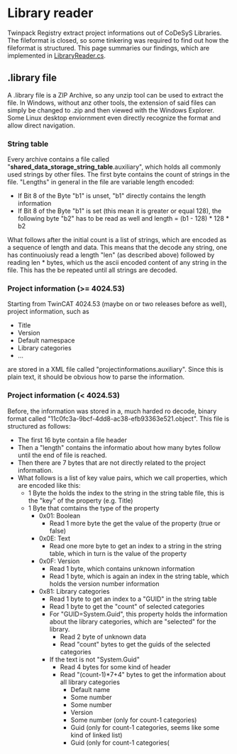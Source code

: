# Library reader

Twinpack Registry extract project informations out of CoDeSyS Libraries.
The fileformat is closed, so some tinkering was required to find out how the fileformat
is structured. This page summaries our findings, which are implemented in 
[LibraryReader.cs](https://github.com/Zeugwerk/Twinpack/blob/main/TwinpackShared/LibraryReader.cs).

## .library file

A .library file is a ZIP Archive, so any unzip tool can be used to extract
the file. In Windows, without anz other tools, the extension of said files
can simply be changed to .zip and then viewed with the Windows Explorer.
Some Linux desktop enviornment even directly recognize the format and allow
direct navigation.

### String table

Every archive contains a file called "__shared_data_storage_string_table__.auxiliary",
which holds all commonly used strings by other files. The first byte contains the count
of strings in the file. "Lengths" in general in the file are variable length encoded:

- If Bit 8 of the Byte "b1" is unset, "b1" directly contains the length information
- If Bit 8 of the Byte "b1" is set (this mean it is greater or equal 128), the following byte "b2" has to be read as well
  and length = (b1 - 128) * 128 * b2

What follows after the initial count is a list of strings, which are encoded as a sequence of length and data. This means that the decode any
string, one has continuoiusly read a length "len" (as described above) followed by reading len * bytes, which us the ascii encoded content of any string in the file.
This has the be repeated until all strings are decoded.


### Project information (>= 4024.53)

Starting from TwinCAT 4024.53 (maybe on or two releases before as well), project information, such as

- Title
- Version
- Default namespace
- Library categories
- ...

are stored in a XML file called "projectinformations.auxiliary". Since this is plain text, it should be obvious how to parse the information.


### Project information (< 4024.53)

Before, the information was stored in a, much harded ro decode, binary format called 
"11c0fc3a-9bcf-4dd8-ac38-efb93363e521.object". This file is structured as follows:

- The first 16 byte contain a file header
- Then a "length" contains the informatio about how many bytes follow until the end of file is reached.
- Then there are 7 bytes that are not directly related to the project information.
- What follows is a list of key value pairs, which we call properties, which are encoded like this:
  - 1 Byte the holds the index to the string in the string table file, this is the "key" of the property (e.g. Title)
  - 1 Byte that comtains the type of the property
    - 0x01: Boolean
      - Read 1 more byte the get the value of the property (true or false)
    - 0x0E: Text
      - Read one more byte to get an index to a string in the string table, which in turn is the value of the property
    - 0x0F: Version
      - Read 1 byte, which contains unknown information
      - Read 1 byte, which is again an index in the string table, which holds the version number information
    - 0x81: Library categories
      - Read 1 byte to get an index to a "GUID" in the string table
      - Read 1 byte to get the "count" of selected categories
      - For "GUID=System.Guid", this property holds the information about the library categories, which
        are "selected" for the library.
        - Read 2 byte of unknown data
        - Read "count" bytes to get the guids of the selected categories
      - If the text is not "System.Guid"
        - Read 4 bytes for some kind of header
        - Read "(count-1)*7+4" bytes to get the information about all library categories
          - Default name
          - Some number
          - Some number
          - Version
          - Some number (only for count-1 categories)
          - Guid (only for count-1 categories, seems like some kind of linked list)
          - Guid (only for count-1 categories(
